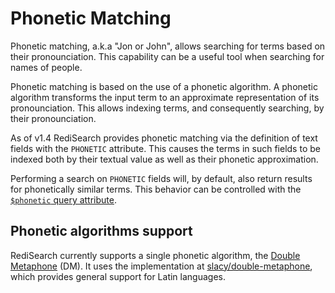# Phonetic Matching

Phonetic matching, a.k.a "Jon or John", allows searching for terms based on their pronounciation. This capability can be a useful tool when searching for names of people.

Phonetic matching is based on the use of a phonetic algorithm. A phonetic algorithm transforms the input term to an approximate representation of its pronounciation. This allows indexing terms, and consequently searching, by their pronounciation.

As of v1.4 RediSearch provides phonetic matching via the definition of text fields with the `PHONETIC` attribute. This causes the terms in such fields to be indexed both by their textual value as well as their phonetic approximation.

Performing a search on `PHONETIC` fields will, by default, also return results for phonetically similar terms. This behavior can be controlled with the [`$phonetic` query attribute](Query_Syntax/#query_attributes).

## Phonetic algorithms support

RediSearch currently supports a single phonetic algorithm, the [Double Metaphone](https://en.wikipedia.org/wiki/Metaphone#Double_Metaphone) (DM). It uses the implementation at [slacy/double-metaphone](https://github.com/slacy/double-metaphone), which provides general support for Latin languages.
